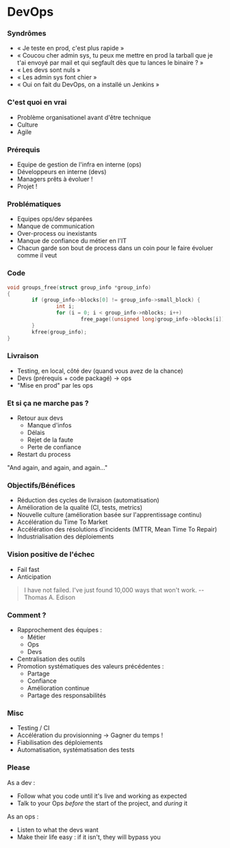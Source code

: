 # DevOps

### Syndrômes

- « Je teste en prod, c'est plus rapide »
- « Coucou cher admin sys, tu peux me mettre en prod la tarball que je t'ai
  envoyé par mail et qui segfault dès que tu lances le binaire ? »
- « Les devs sont nuls »
- « Les admin sys font chier »
- « Oui on fait du DevOps, on a installé un Jenkins »

### C'est quoi en vrai

- Problème organisationel avant d'être technique
- Culture
- Agile

### Prérequis

* Equipe de gestion de l'infra en interne (ops)
* Développeurs en interne (devs)
* Managers prêts à évoluer !
* Projet !

### Problématiques

* Equipes ops/dev séparées
* Manque de communication
* Over-process ou inexistants
* Manque de confiance du métier en l'IT
* Chacun garde son bout de process dans un coin pour le faire évoluer comme il
  veut


### Code

```c
void groups_free(struct group_info *group_info)
{
        if (group_info->blocks[0] != group_info->small_block) {
                int i;
                for (i = 0; i < group_info->nblocks; i++)
                        free_page((unsigned long)group_info->blocks[i]);
        }
        kfree(group_info);
}
```

### Livraison

* Testing, en local, côté dev (quand vous avez de la chance)
* Devs (prérequis + code packagé) → ops
* "Mise en prod" par les ops

### Et si ça ne marche pas ?

* Retour aux devs
    * Manque d'infos
    * Délais
    * Rejet de la faute
    * Perte de confiance
* Restart du process

"And again, and again, and again..."

### Objectifs/Bénéfices

* Réduction des cycles de livraison (automatisation)
* Amélioration de la qualité (CI, tests, metrics)
* Nouvelle culture (amélioration basée sur l'apprentissage continu)
* Accélération du Time To Market
* Accélération des résolutions d'incidents (MTTR, Mean Time To Repair)
* Industrialisation des déploiements

### Vision positive de l'échec

* Fail fast
* Anticipation

> I have not failed. I've just found 10,000 ways that won't work.
> -- Thomas A. Edison

### Comment ?

* Rapprochement des équipes :
    * Métier
    * Ops
    * Devs
* Centralisation des outils
* Promotion systématiques des valeurs précédentes :
    * Partage
    * Confiance
    * Amélioration continue
    * Partage des responsabilités

### Misc

* Testing / CI
* Accélération du provisionning → Gagner du temps !
* Fiabilisation des déploiements
* Automatisation, systématisation des tests

### Please

As a dev :

- Follow what you code until it's live and working as expected
- Talk to your Ops *before* the start of the project, and *during* it

As an ops :

- Listen to what the devs want
- Make their life easy : if it isn't, they will bypass you
